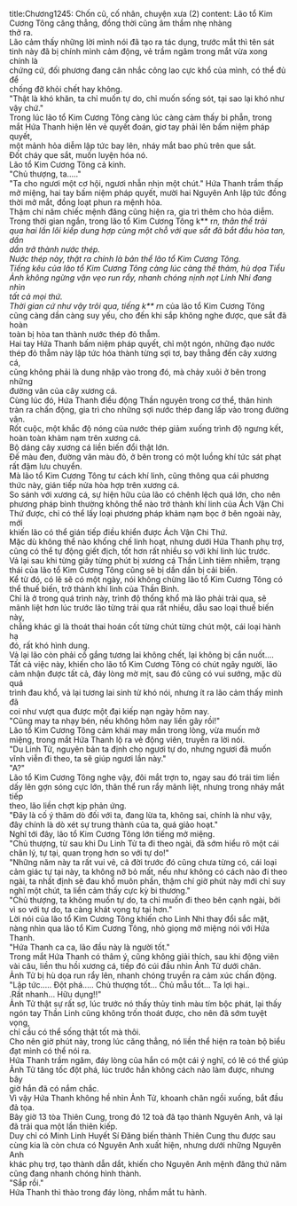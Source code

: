 title:Chương1245: Chốn cũ, cố nhân, chuyện xưa (2)
content:
Lão tổ Kim Cương Tông căng thẳng, đồng thời cũng âm thầm nhẹ nhàng<br>thở ra.<br>Lão cảm thấy những lời mình nói đã tạo ra tác dụng, trước mắt thì tên sát<br>tinh này đã bị chính mình cảm động, vẻ trầm ngâm trong mắt vừa xong chính là<br>chứng cứ, đối phương đang cân nhắc công lao cực khổ của mình, có thể đủ để<br>chống đỡ khỏi chết hay không.<br>"Thật là khó khăn, ta chỉ muốn tự do, chỉ muốn sống sót, tại sao lại khó như<br>vậy chứ."<br>Trong lúc lão tổ Kim Cương Tông càng lúc càng cảm thấy bi phẫn, trong<br>mắt Hứa Thanh hiện lên vẻ quyết đoán, giơ tay phải lên bấm niệm pháp quyết,<br>một mảnh hỏa diễm lập tức bay lên, nháy mắt bao phủ trên que sắt.<br>Đốt cháy que sắt, muốn luyện hóa nó.<br>Lão tổ Kim Cương Tông cả kinh.<br>"Chủ thượng, ta....."<br>"Ta cho ngươi một cơ hội, ngươi nhẫn nhịn một chút." Hứa Thanh trầm thấp<br>mở miệng, hai tay bấm niệm pháp quyết, mười hai Nguyên Anh lập tức đồng<br>thời mở mắt, đồng loạt phun ra mệnh hỏa.<br>Thậm chí năm chiếc mệnh đăng cũng hiện ra, gia trì thêm cho hỏa diễm.<br>Trong thời gian ngắn, trong lão tổ Kim Cương Tông k** r*n, thân thể trải<br>qua hai lần lôi kiếp dung hợp cùng một chỗ với que sắt đã bắt đầu hòa tan, dần<br>dần trở thành nước thép.<br>Nước thép này, thật ra chính là bản thể lão tổ Kim Cương Tông.<br>Tiếng kêu của lão tổ Kim Cương Tông càng lúc càng thê thảm, hù dọa Tiểu<br>Ảnh không ngừng vặn vẹo run rẩy, nhanh chóng nịnh nọt Linh Nhi đang nhìn<br>tất cả mọi thứ.<br>Thời gian cứ như vậy trôi qua, tiếng k** r*n của lão tổ Kim Cương Tông<br>cũng càng dần càng suy yếu, cho đến khi sắp không nghe được, que sắt đã hoàn<br>toàn bị hòa tan thành nước thép đỏ thẫm.<br>Hai tay Hứa Thanh bấm niệm pháp quyết, chỉ một ngón, những đạo nước<br>thép đỏ thẫm này lập tức hóa thành từng sợi tơ, bay thẳng đến cây xương cá,<br>cũng không phải là dung nhập vào trong đó, mà chảy xuôi ở bên trong những<br>đường vân của cây xương cá.<br>Cùng lúc đó, Hứa Thanh điều động Thần nguyên trong cơ thể, thân hình<br>tràn ra chấn động, gia trì cho những sợi nước thép đang lấp vào trong đường<br>vân.<br>Rốt cuộc, một khắc độ nóng của nước thép giảm xuống trình độ ngưng kết,<br>hoàn toàn khảm nạm trên xương cá.<br>Bộ dáng cây xương cá liền biến đổi thật lớn.<br>Đế màu đen, đường vân màu đỏ, ở bên trong có một luồng khí tức sát phạt<br>rất đậm lưu chuyển.<br>Mà lão tổ Kim Cương Tông tư cách khí linh, cũng thông qua cái phương<br>thức này, gián tiếp nửa hòa hợp trên xương cá.<br>So sánh với xương cá, sự hiện hữu của lão có chênh lệch quá lớn, cho nên<br>phương pháp bình thường không thể nào trở thành khí linh của Ách Vận Chi<br>Thứ được, chỉ có thể lấy loại phương pháp khảm nạm bọc ở bên ngoài này, mới<br>khiến lão có thể gián tiếp điều khiển được Ách Vận Chi Thứ.<br>Mặc dù không thể nào khống chế linh hoạt, nhưng dưới Hứa Thanh phụ trợ,<br>cũng có thể tự động giết địch, tốt hơn rất nhiều so với khí linh lúc trước.<br>Vả lại sau khi từng giây từng phút bị xương cá Thần Linh tiêm nhiễm, trạng<br>thái của lão tổ Kim Cương Tông cũng sẽ bị dần dần bị cải biến.<br>Kể từ đó, có lẽ sẽ có một ngày, nói không chừng lão tổ Kim Cương Tông có<br>thể thuế biến, trở thành khí linh của Thần Binh.<br>Chỉ là ở trong quá trình này, trình độ thống khổ mà lão phải trải qua, sẽ<br>mãnh liệt hơn lúc trước lão từng trải qua rất nhiều, dẫu sao loại thuế biến này,<br>chẳng khác gì là thoát thai hoán cốt từng chút từng chút một, cái loại hành hạ<br>đó, rất khó hình dung.<br>Vả lại lão còn phải cố gắng tương lai không chết, lại không bị cắn nuốt....<br>Tất cả việc này, khiến cho lão tổ Kim Cương Tông có chút ngây người, lão<br>cảm nhận được tất cả, đáy lòng mờ mịt, sau đó cũng có vui sướng, mặc dù quá<br>trình đau khổ, vả lại tương lai sinh tử khó nói, nhưng ít ra lão cảm thấy mình đã<br>coi như vượt qua được một đại kiếp nạn ngày hôm nay.<br>"Cũng may ta nhạy bén, nếu không hôm nay liền gãy rồi!"<br>Lão tổ Kim Cương Tông cảm khái may mắn trong lòng, vừa muốn mở<br>miệng, trong mắt Hứa Thanh lộ ra vẻ động viên, truyền ra lời nói.<br>"Du Linh Tử, nguyên bản ta định cho ngươi tự do, nhưng ngươi đã muốn<br>vĩnh viễn đi theo, ta sẽ giúp ngươi lần này."<br>"A?"<br>Lão tổ Kim Cương Tông nghe vậy, đôi mắt trợn to, ngay sau đó trái tim liền<br>dấy lên gợn sóng cực lớn, thân thể run rẩy mãnh liệt, nhưng trong nháy mắt tiếp<br>theo, lão liền chợt kịp phản ứng.<br>"Đây là cố ý thăm dò đối với ta, đang lừa ta, không sai, chính là như vậy,<br>đây chính là dò xét sự trung thành của ta, quá giảo hoạt."<br>Nghĩ tới đây, lão tổ Kim Cương Tông lớn tiếng mở miệng.<br>"Chủ thượng, từ sau khi Du Linh Tử ta đi theo ngài, đã sớm hiểu rõ một cái<br>chân lý, tự tại, quan trọng hơn so với tự do!"<br>"Những năm này ta rất vui vẻ, cả đời trước đó cũng chưa từng có, cái loại<br>cảm giác tự tại này, ta không nỡ bỏ mất, nếu như không có cách nào đi theo<br>ngài, ta nhất định sẽ đau khổ muôn phần, thậm chí giờ phút này mới chỉ suy<br>nghĩ một chút, ta liền cảm thấy cực kỳ bi thương."<br>"Chủ thượng, ta không muốn tự do, ta chỉ muốn đi theo bên cạnh ngài, bởi<br>vì so với tự do, ta càng khát vọng tự tại hơn."<br>Lời nói của lão tổ Kim Cương Tông khiến cho Linh Nhi thay đổi sắc mặt,<br>nàng nhìn qua lão tổ Kim Cương Tông, nhỏ giọng mở miệng nói với Hứa<br>Thanh.<br>"Hứa Thanh ca ca, lão đầu này là người tốt."<br>Trong mắt Hứa Thanh có thâm ý, cũng không giải thích, sau khi động viên<br>vài câu, liền thu hồi xương cá, tiếp đó cúi đầu nhìn Ảnh Tử dưới chân.<br>Ảnh Tử bị hù dọa run rẩy lên, nhanh chóng truyền ra cảm xúc chấn động.<br>"Lập tức..... Đột phá..... Chủ thượng tốt... Chủ mẫu tốt... Ta lợi hại..<br>.Rất nhanh... Hữu dụng!!"<br>Ảnh Tử thật sự rất sợ, lúc trước nó thấy thủy tinh màu tím bộc phát, lại thấy<br>ngón tay Thần Linh cũng không trốn thoát được, cho nên đã sớm tuyệt vọng,<br>chỉ cầu có thể sống thật tốt mà thôi.<br>Cho nên giờ phút này, trong lúc căng thẳng, nó liền thể hiện ra toàn bộ biểu<br>đạt mình có thể nói ra.<br>Hứa Thanh trầm ngâm, đáy lòng của hắn có một cái ý nghĩ, có lẽ có thể giúp<br>Ảnh Tử tăng tốc đột phá, lúc trước hắn không cách nào làm được, nhưng bây<br>giờ hắn đã có nắm chắc.<br>Vì vậy Hứa Thanh không hề nhìn Ảnh Tử, khoanh chân ngồi xuống, bắt đầu<br>đả tọa.<br>Bây giờ 13 tòa Thiên Cung, trong đó 12 toà đã tạo thành Nguyên Anh, vả lại<br>đã trải qua một lần thiên kiếp.<br>Duy chỉ có Minh Linh Huyết Sí Đăng biến thành Thiên Cung thu được sau<br>cùng kia là còn chưa có Nguyên Anh xuất hiện, nhưng dưới những Nguyên Anh<br>khác phụ trợ, tạo thành dẫn dắt, khiến cho Nguyên Anh mệnh đăng thứ năm<br>cũng đang nhanh chóng hình thành.<br>"Sắp rồi."<br>Hứa Thanh thì thào trong đáy lòng, nhắm mắt tu hành.